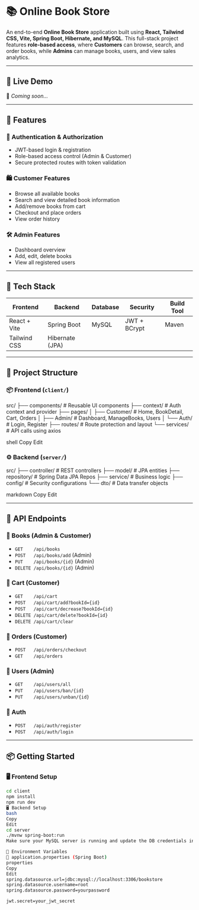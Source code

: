 # 📚 Online Book Store

An end-to-end **Online Book Store** application built using **React, Tailwind CSS, Vite, Spring Boot, Hibernate, and MySQL**. This full-stack project features **role-based access**, where **Customers** can browse, search, and order books, while **Admins** can manage books, users, and view sales analytics.

---

## 🔗 Live Demo
🚧 _Coming soon..._

---

## 🚀 Features

### 👥 Authentication & Authorization
- JWT-based login & registration
- Role-based access control (Admin & Customer)
- Secure protected routes with token validation

### 🛍️ Customer Features
- Browse all available books
- Search and view detailed book information
- Add/remove books from cart
- Checkout and place orders
- View order history

### 🛠️ Admin Features
- Dashboard overview
- Add, edit, delete books
- View all registered users

---

## 🧰 Tech Stack

| Frontend       | Backend         | Database | Security   | Build Tool |
|----------------|------------------|----------|------------|------------|
| React + Vite   | Spring Boot      | MySQL    | JWT + BCrypt | Maven     |
| Tailwind CSS   | Hibernate (JPA)  |          |            |            |

---

## 📁 Project Structure

### 📦 Frontend (`client/`)
src/
├── components/ # Reusable UI components
├── context/ # Auth context and provider
├── pages/
│ ├── Customer/ # Home, BookDetail, Cart, Orders
│ ├── Admin/ # Dashboard, ManageBooks, Users
│ └── Auth/ # Login, Register
├── routes/ # Route protection and layout
└── services/ # API calls using axios

shell
Copy
Edit

### ⚙️ Backend (`server/`)
src/
├── controller/ # REST controllers
├── model/ # JPA entities
├── repository/ # Spring Data JPA Repos
├── service/ # Business logic
├── config/ # Security configurations
└── dto/ # Data transfer objects

markdown
Copy
Edit

---

## 🔐 API Endpoints

### 📘 Books (Admin & Customer)
- `GET    /api/books`
- `POST   /api/books/add` (Admin)
- `PUT    /api/books/{id}` (Admin)
- `DELETE /api/books/{id}` (Admin)

### 🛒 Cart (Customer)
- `GET    /api/cart`
- `POST   /api/cart/add?bookId={id}`
- `POST   /api/cart/decrease?bookId={id}`
- `DELETE /api/cart/delete?bookId={id}`
- `DELETE /api/cart/clear`

### 🧾 Orders (Customer)
- `POST   /api/orders/checkout`
- `GET    /api/orders`

### 👤 Users (Admin)
- `GET    /api/users/all`
- `PUT    /api/users/ban/{id}`
- `PUT    /api/users/unban/{id}`

### 🔐 Auth
- `POST   /api/auth/register`
- `POST   /api/auth/login`

---

## 📦 Getting Started

### 🖥️ Frontend Setup

```bash
cd client
npm install
npm run dev
🖥️ Backend Setup
bash
Copy
Edit
cd server
./mvnw spring-boot:run
Make sure your MySQL server is running and update the DB credentials in application.properties.

📝 Environment Variables
🔐 application.properties (Spring Boot)
properties
Copy
Edit
spring.datasource.url=jdbc:mysql://localhost:3306/bookstore
spring.datasource.username=root
spring.datasource.password=yourpassword

jwt.secret=your_jwt_secret
